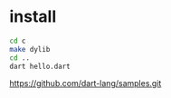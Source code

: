 # install

```sh
cd c
make dylib
cd ..
dart hello.dart
```

https://github.com/dart-lang/samples.git
